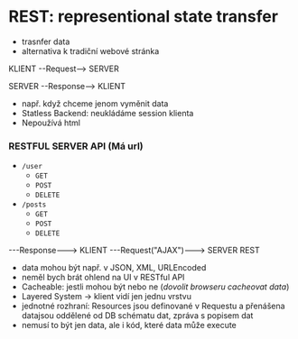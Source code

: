 # REST: representional state transfer

- trasnfer data 
- alternativa k tradiční webové stránka

KLIENT --Request--> SERVER

SERVER --Response--> KLIENT

- např. když chceme jenom vyměnit data 
- Statless Backend: neukládáme session klienta
- Nepoužívá html


### RESTFUL SERVER API (Má url)
- ```/user```
    * ```GET```   
    * ```POST```
    * ```DELETE```
- ```/posts```
    * ```GET```   
    * ```POST```
    * ```DELETE```

---Response---> KLIENT ---Request("AJAX")---> SERVER REST

- data mohou být např. v JSON, XML, URLEncoded
- neměl bych brát ohlend na UI v RESTful API
- Cacheable: jestli mohou být nebo ne (*dovolit browseru cacheovat data*)
- Layered System -> klient vidí jen jednu vrstvu
- jednotné rozhraní: Resources jsou definované v Requestu a přenášena datajsou oddělené od DB schématu dat, zpráva s popisem dat
- nemusí to být jen data, ale i kód, které data může execute 
